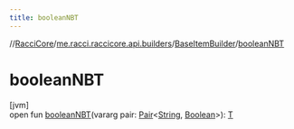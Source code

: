 ```yaml
---
title: booleanNBT
---
```

//[RacciCore](../../../index.html)/[me.racci.raccicore.api.builders](../index.html)/[BaseItemBuilder](index.html)/[booleanNBT](boolean-n-b-t.html)



# booleanNBT



[jvm]\
open fun [booleanNBT](boolean-n-b-t.html)(vararg pair: [Pair](https://kotlinlang.org/api/latest/jvm/stdlib/kotlin/-pair/index.html)&lt;[String](https://kotlinlang.org/api/latest/jvm/stdlib/kotlin/-string/index.html), [Boolean](https://kotlinlang.org/api/latest/jvm/stdlib/kotlin/-boolean/index.html)&gt;): [T](index.html)




